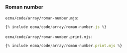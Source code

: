 ### Roman number

`ecma/code/array/roman-number.mjs`:
```js
{% include ecma/code/array/roman-number.js %}
```

`ecma/code/array/roman-number.print.mjs`:
```js
{% include ecma/code/array/roman-number.print.mjs %}
```
